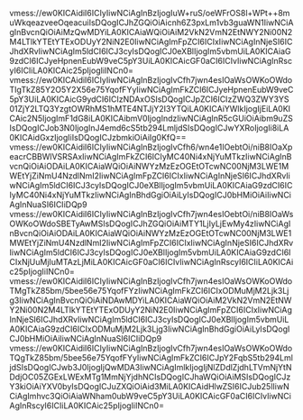 vmess://ew0KICAidiI6ICIyIiwNCiAgInBzIjogIuW+ruS/oeWFrOS8l+WPt++8muWkqeazveeOqeacuiIsDQogICJhZGQiOiAicnh6Z3pxLm1vb3guaWN1IiwNCiAgInBvcnQiOiAiMzQwMDYiLA0KICAiaWQiOiAiM2VkN2VmN2EtNWY2Ni00N2M4LTlkYTEtYTExODUyY2NiN2E0IiwNCiAgImFpZCI6ICIxIiwNCiAgInNjeSI6ICJhdXRvIiwNCiAgIm5ldCI6ICJ3cyIsDQogICJ0eXBlIjogIm5vbmUiLA0KICAiaG9zdCI6ICJyeHpnenEubW9veC5pY3UiLA0KICAicGF0aCI6ICIvIiwNCiAgInRscyI6ICIiLA0KICAic25pIjogIiINCn0=
vmess://ew0KICAidiI6ICIyIiwNCiAgInBzIjogIvCfh7jwn4esIOaWsOWKoOWdoTIgTkZ85Y2O5Y2X56e75YqofFYyIiwNCiAgImFkZCI6ICJyeHpnenEubW9veC5pY3UiLA0KICAicG9ydCI6ICIzNDAxOSIsDQogICJpZCI6ICIzZWQ3ZWY3YS01ZjY2LTQ3YzgtOWRhMS1hMTE4NTJjY2I3YTQiLA0KICAiYWlkIjogIjEiLA0KICAic2N5IjogImF1dG8iLA0KICAibmV0IjogIndzIiwNCiAgInR5cGUiOiAibm9uZSIsDQogICJob3N0IjogInJ4emd6cS5tb294LmljdSIsDQogICJwYXRoIjogIi8iLA0KICAidGxzIjogIiIsDQogICJzbmkiOiAiIg0KfQ==
vmess://ew0KICAidiI6ICIyIiwNCiAgInBzIjogIvCfh6/wn4e1IOebtOi/niB8IOaXpeacrCBBWlVSRSAxIiwNCiAgImFkZCI6ICIyMC40Ni4xNjYuMTkzIiwNCiAgInBvcnQiOiAiODAiLA0KICAiaWQiOiAiNWYzMzEzOGEtOTcwNC00NjM3LWE1MWEtYjZiNmU4NzdlNmI2IiwNCiAgImFpZCI6ICIxIiwNCiAgInNjeSI6ICJhdXRvIiwNCiAgIm5ldCI6ICJ3cyIsDQogICJ0eXBlIjogIm5vbmUiLA0KICAiaG9zdCI6ICIyMC40Ni4xNjYuMTkzIiwNCiAgInBhdGgiOiAiLyIsDQogICJ0bHMiOiAiIiwNCiAgInNuaSI6ICIiDQp9
vmess://ew0KICAidiI6ICIyIiwNCiAgInBzIjogIvCfh7jwn4esIOebtOi/niB8IOaWsOWKoOWdoSBETyAwMSIsDQogICJhZGQiOiAiMTY1LjIyLjEwMy4zIiwNCiAgInBvcnQiOiAiODAiLA0KICAiaWQiOiAiNWYzMzEzOGEtOTcwNC00NjM3LWE1MWEtYjZiNmU4NzdlNmI2IiwNCiAgImFpZCI6ICIxIiwNCiAgInNjeSI6ICJhdXRvIiwNCiAgIm5ldCI6ICJ3cyIsDQogICJ0eXBlIjogIm5vbmUiLA0KICAiaG9zdCI6ICIxNjUuMjIuMTAzLjMiLA0KICAicGF0aCI6ICIvIiwNCiAgInRscyI6ICIiLA0KICAic25pIjogIiINCn0=
vmess://ew0KICAidiI6ICIyIiwNCiAgInBzIjogIvCfh7jwn4esIOaWsOWKoOWdoTMgTkZ85bm/5bee56e75YqofFYzIiwNCiAgImFkZCI6ICIxODMuMjM2Ljk3Ljg3IiwNCiAgInBvcnQiOiAiNDAwMDYiLA0KICAiaWQiOiAiM2VkN2VmN2EtNWY2Ni00N2M4LTlkYTEtYTExODUyY2NiN2E0IiwNCiAgImFpZCI6ICIxIiwNCiAgInNjeSI6ICJhdXRvIiwNCiAgIm5ldCI6ICJ3cyIsDQogICJ0eXBlIjogIm5vbmUiLA0KICAiaG9zdCI6ICIxODMuMjM2Ljk3Ljg3IiwNCiAgInBhdGgiOiAiLyIsDQogICJ0bHMiOiAiIiwNCiAgInNuaSI6ICIiDQp9
vmess://ew0KICAidiI6ICIyIiwNCiAgInBzIjogIvCfh7jwn4esIOaWsOWKoOWdoTQgTkZ85bm/5bee56e75YqofFYyIiwNCiAgImFkZCI6ICJpY2FqbS5tb294LmljdSIsDQogICJwb3J0IjogIjQwMDA3IiwNCiAgImlkIjogIjNlZDdlZjdhLTVmNjYtNDdjOC05ZGExLWExMTg1MmNjYjdhNCIsDQogICJhaWQiOiAiMSIsDQogICJzY3kiOiAiYXV0byIsDQogICJuZXQiOiAid3MiLA0KICAidHlwZSI6ICJub25lIiwNCiAgImhvc3QiOiAiaWNham0ubW9veC5pY3UiLA0KICAicGF0aCI6ICIvIiwNCiAgInRscyI6ICIiLA0KICAic25pIjogIiINCn0=
